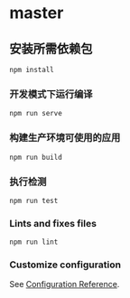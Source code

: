 # master

## 安装所需依赖包
```
npm install
```

### 开发模式下运行编译
```
npm run serve
```

### 构建生产环境可使用的应用
```
npm run build
```

### 执行检测
```
npm run test
```

### Lints and fixes files
```
npm run lint
```

### Customize configuration
See [Configuration Reference](https://cli.vuejs.org/config/).
